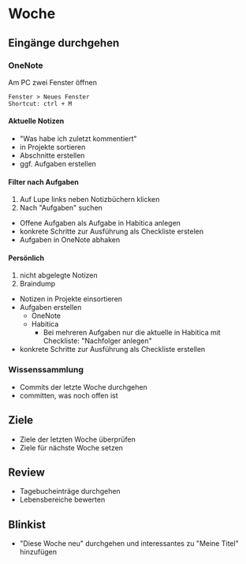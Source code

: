 # Woche

## Eingänge durchgehen

### OneNote

Am PC zwei Fenster öffnen

```
Fenster > Neues Fenster
Shortcut: ctrl + M
```

#### Aktuelle Notizen

- "Was habe ich zuletzt kommentiert"
- in Projekte sortieren
- Abschnitte erstellen
- ggf. Aufgaben erstellen

#### Filter nach Aufgaben  

1. Auf Lupe links neben Notizbüchern klicken
2. Nach "Aufgaben" suchen

- Offene Aufgaben als Aufgabe in Habitica anlegen
- konkrete Schritte zur Ausführung als Checkliste erstelen
- Aufgaben in OneNote abhaken

#### Persönlich

1. nicht abgelegte Notizen
2. Braindump

- Notizen in Projekte einsortieren
- Aufgaben erstellen
    + OneNote
    + Habitica
        * Bei mehreren Aufgaben nur die aktuelle in Habitica mit Checkliste: "Nachfolger anlegen"
- konkrete Schritte zur Ausführung als Checkliste erstellen

### Wissenssammlung

- Commits der letzte Woche durchgehen
- committen, was noch offen ist

## Ziele

- Ziele der letzten Woche überprüfen
- Ziele für nächste Woche setzen

## Review

- Tagebucheinträge durchgehen
- Lebensbereiche bewerten

## Blinkist

- "Diese Woche neu" durchgehen und interessantes zu "Meine Titel" hinzufügen
